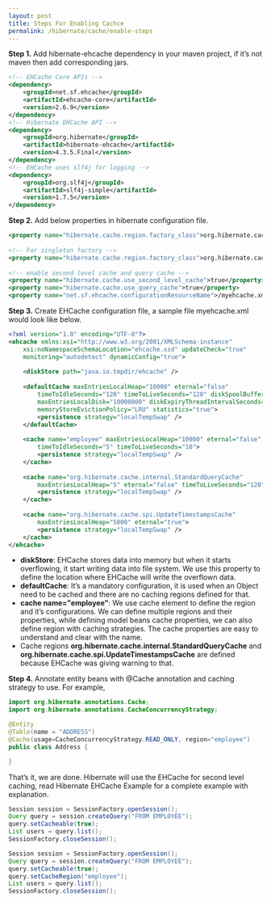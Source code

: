 ```yaml
---
layout: post
title: Steps For Enabling Cachce
permalink: /hibernate/cache/enable-steps
---
```


**Step 1.**	Add hibernate-ehcache dependency in your maven project, if it’s not maven then add corresponding jars.

```xml
<!-- EHCache Core APIs --> 
<dependency> 
	<groupId>net.sf.ehcache</groupId> 
	<artifactId>ehcache-core</artifactId> 
	<version>2.6.9</version> 
</dependency> 
<!-- Hibernate EHCache API --> 
<dependency> 
	<groupId>org.hibernate</groupId> 
	<artifactId>hibernate-ehcache</artifactId> 
	<version>4.3.5.Final</version> 
</dependency> 
<!-- EHCache uses slf4j for logging --> 
<dependency> 
	<groupId>org.slf4j</groupId> 
	<artifactId>slf4j-simple</artifactId> 
	<version>1.7.5</version> 
</dependency>
```

**Step 2.**	Add below properties in hibernate configuration file.

```xml
<property name="hibernate.cache.region.factory_class">org.hibernate.cache.ehcache.EhCacheRegionFactory</property>
         
<!-- For singleton factory -->
<property name="hibernate.cache.region.factory_class">org.hibernate.cache.ehcache.SingletonEhCacheRegionFactory</property>
          
<!-- enable second level cache and query cache -->
<property name="hibernate.cache.use_second_level_cache">true</property>
<property name="hibernate.cache.use_query_cache">true</property>
<property name="net.sf.ehcache.configurationResourceName">/myehcache.xml</property>
```

**Step 3.**	Create EHCache configuration file, a sample file myehcache.xml would look like below.

```xml
<?xml version="1.0" encoding="UTF-8"?>
<ehcache xmlns:xsi="http://www.w3.org/2001/XMLSchema-instance"
    xsi:noNamespaceSchemaLocation="ehcache.xsd" updateCheck="true"
    monitoring="autodetect" dynamicConfig="true">
 
    <diskStore path="java.io.tmpdir/ehcache" />
 
    <defaultCache maxEntriesLocalHeap="10000" eternal="false"
        timeToIdleSeconds="120" timeToLiveSeconds="120" diskSpoolBufferSizeMB="30"
        maxEntriesLocalDisk="10000000" diskExpiryThreadIntervalSeconds="120"
        memoryStoreEvictionPolicy="LRU" statistics="true">
        <persistence strategy="localTempSwap" />
    </defaultCache>
 
    <cache name="employee" maxEntriesLocalHeap="10000" eternal="false"
        timeToIdleSeconds="5" timeToLiveSeconds="10">
        <persistence strategy="localTempSwap" />
    </cache>
 
    <cache name="org.hibernate.cache.internal.StandardQueryCache"
        maxEntriesLocalHeap="5" eternal="false" timeToLiveSeconds="120">
        <persistence strategy="localTempSwap" />
    </cache>
 
    <cache name="org.hibernate.cache.spi.UpdateTimestampsCache"
        maxEntriesLocalHeap="5000" eternal="true">
        <persistence strategy="localTempSwap" />
    </cache>
</ehcache>
```

-	**diskStore**: EHCache stores data into memory but when it starts overflowing, it start writing data into file system. We use this property to define the location where EHCache will write the overflown data.
-	**defaultCache**: It’s a mandatory configuration, it is used when an Object need to be cached and there are no caching regions defined for that.
-	**cache name="employee"**: We use cache element to define the region and it’s configurations. We can define multiple regions and their properties, while defining model beans cache properties, we can also define region with caching strategies. The cache properties are easy to understand and clear with the name.
-	Cache regions **org.hibernate.cache.internal.StandardQueryCache** and **org.hibernate.cache.spi.UpdateTimestampsCache** are defined because EHCache was giving warning to that.

**Step 4.**	Annotate entity beans with @Cache annotation and caching strategy to use. For example,

```java
import org.hibernate.annotations.Cache;
import org.hibernate.annotations.CacheConcurrencyStrategy;

@Entity
@Table(name = "ADDRESS")
@Cache(usage=CacheConcurrencyStrategy.READ_ONLY, region="employee")
public class Address {

}
```
That’s it, we are done. Hibernate will use the EHCache for second level caching, read Hibernate EHCache Example for a complete example with explanation.

```java
Session session = SessionFactory.openSession();
Query query = session.createQuery("FROM EMPLOYEE");
query.setCacheable(true);
List users = query.list();
SessionFactory.closeSession();

Session session = SessionFactory.openSession();
Query query = session.createQuery("FROM EMPLOYEE");
query.setCacheable(true);
query.setCacheRegion("employee");
List users = query.list();
SessionFactory.closeSession();
```
